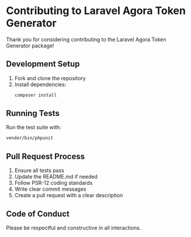 # Contributing to Laravel Agora Token Generator

Thank you for considering contributing to the Laravel Agora Token Generator package!

## Development Setup

1. Fork and clone the repository
2. Install dependencies:
   ```bash
   composer install
   ```

## Running Tests

Run the test suite with:

```bash
vendor/bin/phpunit
```

## Pull Request Process

1. Ensure all tests pass
2. Update the README.md if needed
3. Follow PSR-12 coding standards
4. Write clear commit messages
5. Create a pull request with a clear description

## Code of Conduct

Please be respectful and constructive in all interactions.